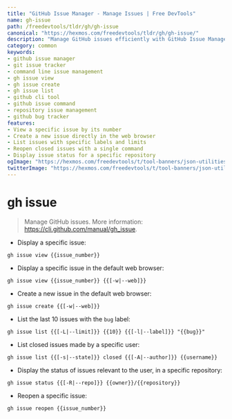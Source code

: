 ```yaml
---
title: "GitHub Issue Manager - Manage Issues | Free DevTools"
name: gh-issue
path: /freedevtools/tldr/gh/gh-issue
canonical: "https://hexmos.com/freedevtools/tldr/gh/gh-issue/"
description: "Manage GitHub issues efficiently with GitHub Issue Manager. View, create, list, and reopen issues directly from the command line. Free online tool, no registration required."
category: common
keywords:
- github issue manager
- git issue tracker
- command line issue management
- gh issue view
- gh issue create
- gh issue list
- github cli tool
- github issue command
- repository issue management
- github bug tracker
features:
- View a specific issue by its number
- Create a new issue directly in the web browser
- List issues with specific labels and limits
- Reopen closed issues with a single command
- Display issue status for a specific repository
ogImage: "https://hexmos.com/freedevtools/t/tool-banners/json-utilities-banner.png"
twitterImage: "https://hexmos.com/freedevtools/t/tool-banners/json-utilities-banner.png"
---
```


# gh issue

> Manage GitHub issues.
> More information: <https://cli.github.com/manual/gh_issue>.

- Display a specific issue:

`gh issue view {{issue_number}}`

- Display a specific issue in the default web browser:

`gh issue view {{issue_number}} {{[-w|--web]}}`

- Create a new issue in the default web browser:

`gh issue create {{[-w|--web]}}`

- List the last 10 issues with the `bug` label:

`gh issue list {{[-L|--limit]}} {{10}} {{[-l|--label]}} "{{bug}}"`

- List closed issues made by a specific user:

`gh issue list {{[-s|--state]}} closed {{[-A|--author]}} {{username}}`

- Display the status of issues relevant to the user, in a specific repository:

`gh issue status {{[-R|--repo]}} {{owner}}/{{repository}}`

- Reopen a specific issue:

`gh issue reopen {{issue_number}}`
